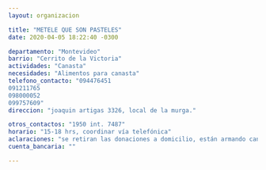 ```yaml
---
layout: organizacion

title: "METELE QUE SON PASTELES"
date: 2020-04-05 18:22:40 -0300

departamento: "Montevideo"
barrio: "Cerrito de la Victoria"
actividades: "Canasta"
necesidades: "Alimentos para canasta"
telefono_contacto: "094476451
091211765
098000052
099757609"
direccion: "joaquin artigas 3326, local de la murga."

otros_contactos: "1950 int. 7487"
horario: "15-18 hrs, coordinar vía telefónica"
aclaraciones: "se retiran las donaciones a domicilio, están armando canastas para llevar a donde se indiquen, se manejan fundamentalmente a traves de los celulares."
cuenta_bancaria: ""

---
```

